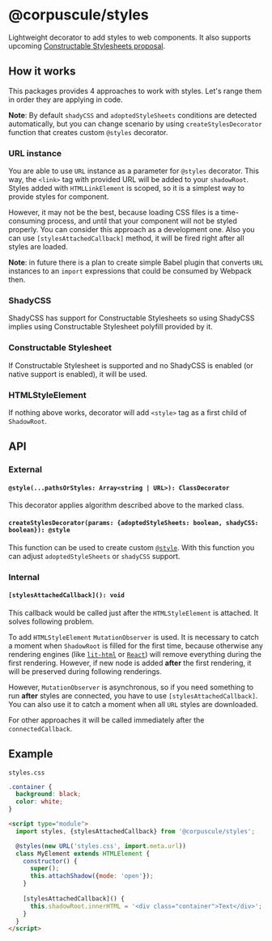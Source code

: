 # @corpuscule/styles
Lightweight decorator to add styles to web components. It also supports upcoming [Constructable
Stylesheets proposal](https://wicg.github.io/construct-stylesheets/).

## How it works
This packages provides 4 approaches to work with styles. Let's range them in order they are
applying in code.

**Note**: By default `shadyCSS` and `adoptedStyleSheets` conditions are detected automatically, but
you can change scenario by using `createStylesDecorator` function that creates custom `@styles`
decorator.

### URL instance
You are able to use `URL` instance as a parameter for `@styles` decorator. This way, the `<link>`
tag with provided URL will be added to your `shadowRoot`. Styles added with `HTMLLinkElement` is
scoped, so it is a simplest way to provide styles for component.

However, it may not be the best, because loading CSS files is a time-consuming process, and until
that your component will not be styled properly. You can consider this approach as a development
one. Also you can use `[stylesAttachedCallback]` method, it will be fired right after all styles are
loaded.

**Note**: in future there is a plan to create simple Babel plugin that converts `URL` instances to
an `import` expressions that could be consumed by Webpack then. 

### ShadyCSS
ShadyCSS has support for Constructable Stylesheets so using ShadyCSS implies using Constructable
Stylesheet polyfill provided by it.

### Constructable Stylesheet
If Constructable Stylesheet is supported and no ShadyCSS is enabled (or native support is enabled),
it will be used.

### HTMLStyleElement
If nothing above works, decorator will add `<style>` tag as a first child of `ShadowRoot`.

## API
### External
#### `@style(...pathsOrStyles: Array<string | URL>): ClassDecorator`
This decorator applies algorithm described above to the marked class.

#### `createStylesDecorator(params: {adoptedStyleSheets: boolean, shadyCSS: boolean}): @style`
This function can be used to create custom [`@style`](#stylepathsorstyles-arraystring--url-classdecorator).
With this function you can adjust `adoptedStyleSheets` or `shadyCSS` support. 

### Internal
#### `[stylesAttachedCallback](): void`
This callback would be called just after the `HTMLStyleElement` is attached. It solves following
problem.

To add `HTMLStyleElement` `MutationObserver` is used. It is necessary to catch a moment when
`ShadowRoot` is filled for the first time, because otherwise any rendering engines (like
[`lit-html`](https://lit-html.polymer-project.org/) or [`React`](https://reactjs.org/)) will remove
everything during the first rendering. However, if new node is added __after__ the first rendering,
it will be preserved during following renderings.

However, `MutationObserver` is asynchronous, so if you need something to run __after__ styles are
connected, you have to use `[stylesAttachedCallback]`. You can also use it to catch a moment when 
all `URL` styles are downloaded.

For other approaches it will be called immediately after the `connectedCallback`.

## Example
`styles.css`
```css
.container {
  background: black;
  color: white;
}
```

```html
<script type="module">
  import styles, {stylesAttachedCallback} from '@corpuscule/styles'; 

  @styles(new URL('styles.css', import.meta.url))
  class MyElement extends HTMLElement {
    constructor() {
      super();
      this.attachShadow({mode: 'open'});
    }
    
    [stylesAttachedCallback]() {
      this.shadowRoot.innerHTML = '<div class="container">Text</div>';
    }
  }
</script>
```